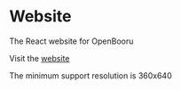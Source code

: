 # Website

The React website for OpenBooru

Visit the [website](https://openbooru.org)

The minimum support resolution is 360x640
